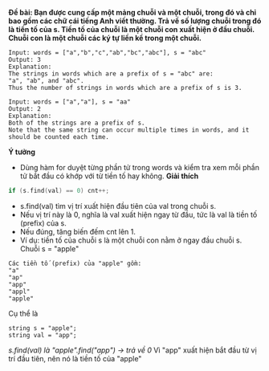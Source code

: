 **Đề bài: Bạn được cung cấp một mảng chuỗi và một chuỗi, trong đó và chỉ bao gồm các chữ cái tiếng Anh viết thường. Trả về số lượng chuỗi trong đó là tiền tố của s. Tiền tố của chuỗi là một chuỗi con xuất hiện ở đầu chuỗi. Chuỗi con là một chuỗi các ký tự liền kề trong một chuỗi.**
```
Input: words = ["a","b","c","ab","bc","abc"], s = "abc"
Output: 3
Explanation:
The strings in words which are a prefix of s = "abc" are:
"a", "ab", and "abc".
Thus the number of strings in words which are a prefix of s is 3.

Input: words = ["a","a"], s = "aa"
Output: 2
Explanation:
Both of the strings are a prefix of s. 
Note that the same string can occur multiple times in words, and it should be counted each time.
```
**Ý tưởng**
- Dùng hàm for duyệt từng phần tử trong words và kiểm tra xem mỗi phần tử bắt đầu có khớp với từ tiền tố hay không.
**Giải thích**
```cpp
if (s.find(val) == 0) cnt++;
```
- s.find(val) tìm vị trí xuất hiện đầu tiên của val trong chuỗi s.
- Nếu vị trí này là 0, nghĩa là val xuất hiện ngay từ đầu, tức là val là tiền tố (prefix) của s.
- Nếu đúng, tăng biến đếm cnt lên 1.
- Ví dụ: tiền tố của chuỗi s là một chuỗi con nằm ở ngay đầu chuỗi s.
  Chuỗi s = "apple"
```
Các tiền tố (prefix) của "apple" gồm:
"a"
"ap"
"app"
"appl"
"apple"
```
Cụ thể là 
```
string s = "apple";
string val = "app";
```
*s.find(val) là "apple".find("app") → trả về 0*
Vì "app" xuất hiện bắt đầu từ vị trí đầu tiên, nên nó là tiền tố của "apple"
